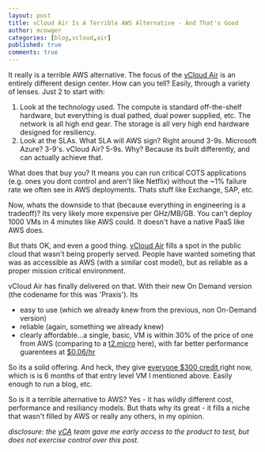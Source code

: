 ```yaml
---
layout: post
title: vCloud Air Is A Terrible AWS Alternative - And That's Good
author: mcowger
categories: [blog,vcloud,air]
published: true
comments: true
---
```



It really is a terrible AWS alternative.  The focus of the [vCloud Air](http://vmw.re/1y9bClv) is an entirely different design center.  How can you tell?  Easily, through a variety of lenses.  Just 2 to start with:

1. Look at the technology used.  The compute is standard off-the-shelf hardware, but everything is dual pathed, dual power supplied, etc.  The network is all high end gear.  The storage is all very high end hardware designed for resiliency.
2. Look at the SLAs.  What SLA will AWS sign?  Right around 3-9s.  Microsoft Azure?  3-9's.  vCloud Air?  5-9s.  Why?  Because its built differently, and can actually achieve that.

What does that buy you?  It means you can run critical COTS applications (e.g. ones you dont control and aren't like Netflix) without the ~1% failure rate we often see in AWS deployments.  Thats stuff like Exchange, SAP, etc.

Now, whats the downside to that (because everything in engineering is a tradeoff)?  Its very likely more expensive per GHz/MB/GB.  You can't deploy 1000 VMs in 4 minutes like AWS could.  It doesn't have a native PaaS like AWS does.

But thats OK, and even a good thing.  [vCloud Air](http://vmw.re/1y9bClv) fills a spot in the public cloud that wasn't being properly served.  People have wanted someting that was as accessible as AWS (with a similar cost model), but as reliable as a proper mission critical environment.

vCloud Air has finally delivered on that.  With their new On Demand version (the codename for this was 'Praxis').  Its

* easy to use (which we already knew from the previous, non On-Demand version)
* reliable (again, something we already knew)
* clearly affordable...a single, basic, VM is within 30% of the price of one from AWS (comparing to a [t2.micro](http://aws.amazon.com/ec2/pricing/) here), with far better performance guarentees at [$0.06/hr](http://vcloud.vmware.com/service-offering/pricing-calculator/on-demand)

So its a solid offering.  And heck, they give [everyone $300 credit ](http://vcloud.vmware.com/service-offering/virtual-private-cloud-ondemand)right now, which is is 6 months of that entry level VM I mentioned above.  Easily enough to run a blog, etc.

So is it a terrible alternative to AWS?  Yes - it has wildly different cost, performance and resiliancy models.  But thats why its great - it fills a niche that wasn't filled by AWS or really any others, in my opinion.


_disclosure: the [vCA](http://vmw.re/1y9bClv) team gave me early access to the product to test, but does not exercise control over this post._
